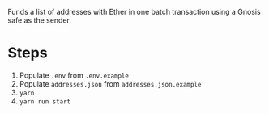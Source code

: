 Funds a list of addresses with Ether in one batch transaction using a Gnosis safe as the sender.

# Steps

1. Populate `.env` from `.env.example`
2. Populate `addresses.json` from `addresses.json.example`
3. `yarn`
4. `yarn run start`
